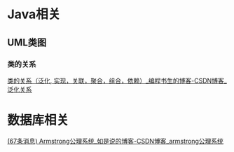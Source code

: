 # Java相关

## UML类图

### 类的关系

[ 类的关系（泛化, 实现，关联，聚合，组合，依赖）_编程书生的博客-CSDN博客_泛化关系](https://blog.csdn.net/weixin_42927264/article/details/82963556)

# 数据库相关

[(67条消息) Armstrong公理系统_如是说的博客-CSDN博客_armstrong公理系统](https://blog.csdn.net/lishanleilixin/article/details/89961833)
